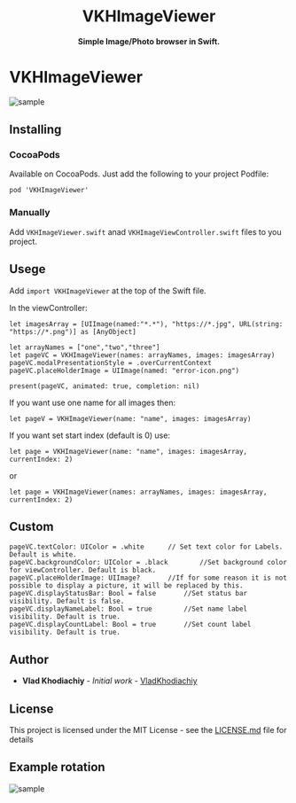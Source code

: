 <h1 align="center">VKHImageViewer</h1>
<H4 align="center"> Simple Image/Photo browser in Swift.</H4>


# VKHImageViewer

![sample](Screenshots/first_example.gif)

## Installing

### CocoaPods
Available on CocoaPods. Just add the following to your project Podfile:

```
pod 'VKHImageViewer'
```

### Manually

Add `VKHImageViewer.swift` anad `VKHImageViewController.swift` files to you project.

## Usege

Add `import VKHImageViewer` at the top of the Swift file.

In the viewController:
```
let imagesArray = [UIImage(named:"*.*"), "https://*.jpg", URL(string: "https://*.png")] as [AnyObject]

let arrayNames = ["one","two","three"]
let pageVC = VKHImageViewer(names: arrayNames, images: imagesArray)
pageVC.modalPresentationStyle = .overCurrentContext
pageVC.placeHolderImage = UIImage(named: "error-icon.png")

present(pageVC, animated: true, completion: nil)
```

If you want use one name for all images then:
```
let pageV = VKHImageViewer(name: "name", images: imagesArray)

```

If you want set start index (default is 0) use: 
```
let page = VKHImageViewer(name: "name", images: imagesArray, currentIndex: 2)

```
or 

```
let page = VKHImageViewer(names: arrayNames, images: imagesArray, currentIndex: 2)

```

## Custom

```
pageVC.textColor: UIColor = .white      // Set text color for Labels. Default is white.
pageVC.backgroundColor: UIColor = .black        //Set background color for viewController. Default is black.
pageVC.placeHolderImage: UIImage?       //If for some reason it is not possible to display a picture, it will be replaced by this.
pageVC.displayStatusBar: Bool = false       //Set status bar visibility. Default is false.
pageVC.displayNameLabel: Bool = true        //Set name label visibility. Default is true.
pageVC.displayCountLabel: Bool = true       //Set count label visibility. Default is true.

```
## Author

* **Vlad Khodiachiy** - *Initial work* - [VladKhodiachiy](https://github.com/VladKhodiachiy)

## License

This project is licensed under the MIT License - see the [LICENSE.md](LICENSE.md) file for details


## Example rotation

![sample](Screenshots/second_example.gif)
